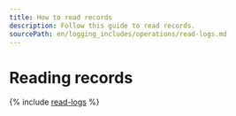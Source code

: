 ```yaml
---
title: How to read records
description: Follow this guide to read records.
sourcePath: en/logging_includes/operations/read-logs.md
---
```


# Reading records

{% include [read-logs](../../_includes/logging/read-logs.md) %}
